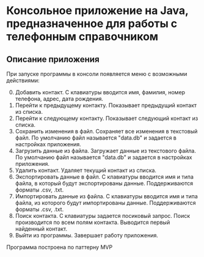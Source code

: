 # Консольное приложение на Java, предназначенное для работы с телефонным справочником

## Описание приложения

При запуске программы в консоли появляется меню с возможными действиями:

0. Добавить контакт. С клавиатуры вводится имя, фамилия, номер телефона, адрес, дата рождения.
1. Перейти к предыдущему контакту. Показывает предыдущий контакт из списка.
2. Перейти к следующему контакту. Показывает следующий контакт из списка.
3. Сохранить изменения в файл. Сохраняет все изменения в текстовый файл. По умолчанию файл называется "data.db" и задается в настройках приложения.
4. Загрузить данные из файла. Загружает данные из текстового файла. По умолчанию файл называется "data.db" и задается в настройках приложения.
5. Удалить контакт. Удаляет текущий контакт из списка.
6. Экспортировать данные в файл. С клавиатуры вводится имя и типа файла, в который будут экспортированы данные. Поддерживаются форматы .csv, .txt.
7. Импортировать данные из файла. С клавиатуры вводится имя и типа файла, из которого будут импортированы данные. Поддерживаются форматы .csv, .txt.
8. Поиск контакта. С клавиатуры задается посиковый запрос. Поиск производится по всем полям контакта. Выводится первый найденный контакт.
9. Выйти из программы. Завершает работу приложения.

Программа построена по паттерну MVP
